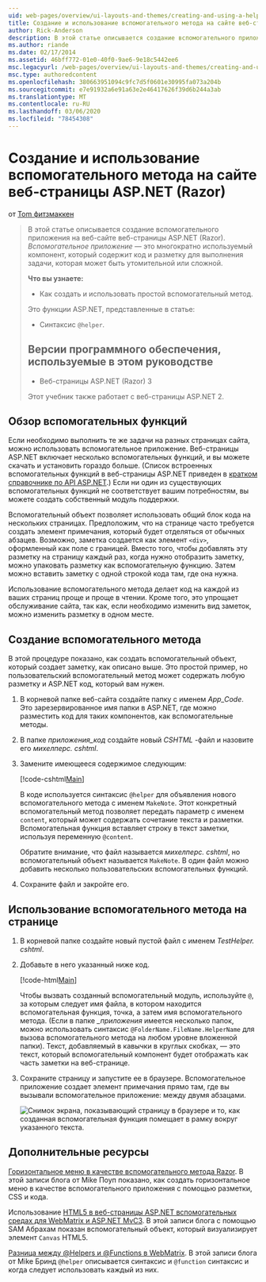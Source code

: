 ```yaml
---
uid: web-pages/overview/ui-layouts-and-themes/creating-and-using-a-helper-in-an-aspnet-web-pages-site
title: Создание и использование вспомогательного метода на сайте веб-страницы ASP.NET (Razor) | Документация Майкрософт
author: Rick-Anderson
description: В этой статье описывается создание вспомогательного приложения на веб-сайте веб-страницы ASP.NET (Razor). Вспомогательный объект — это многократно используемый компонент, который содержит код и разметку для производительности...
ms.author: riande
ms.date: 02/17/2014
ms.assetid: 46bff772-01e0-40f0-9ae6-9e18c5442ee6
msc.legacyurl: /web-pages/overview/ui-layouts-and-themes/creating-and-using-a-helper-in-an-aspnet-web-pages-site
msc.type: authoredcontent
ms.openlocfilehash: 380663951094c9fc7d5f0601e30995fa073a204b
ms.sourcegitcommit: e7e91932a6e91a63e2e46417626f39d6b244a3ab
ms.translationtype: MT
ms.contentlocale: ru-RU
ms.lasthandoff: 03/06/2020
ms.locfileid: "78454308"
---
```

# <a name="creating-and-using-a-helper-in-an-aspnet-web-pages-razor-site"></a>Создание и использование вспомогательного метода на сайте веб-страницы ASP.NET (Razor)

от [Tom фитзмаккен](https://github.com/tfitzmac)

> В этой статье описывается создание вспомогательного приложения на веб-сайте веб-страницы ASP.NET (Razor). *Вспомогательное приложение* — это многократно используемый компонент, который содержит код и разметку для выполнения задачи, которая может быть утомительной или сложной.
> 
> **Что вы узнаете:** 
> 
> - Как создать и использовать простой вспомогательный метод.
> 
> Это функции ASP.NET, представленные в статье:
> 
> - Синтаксис `@helper`.
>   
> 
> ## <a name="software-versions-used-in-the-tutorial"></a>Версии программного обеспечения, используемые в этом руководстве
> 
> 
> - Веб-страницы ASP.NET (Razor) 3
>   
> 
> Этот учебник также работает с веб-страницы ASP.NET 2.

## <a name="overview-of-helpers"></a>Обзор вспомогательных функций

Если необходимо выполнить те же задачи на разных страницах сайта, можно использовать вспомогательное приложение. Веб-страницы ASP.NET включает несколько вспомогательных функций, и вы можете скачать и установить гораздо больше. (Список встроенных вспомогательных функций в веб-страницы ASP.NET приведен в [кратком справочнике по API ASP.NET](https://go.microsoft.com/fwlink/?LinkId=202907).) Если ни один из существующих вспомогательных функций не соответствует вашим потребностям, вы можете создать собственный модуль поддержки.

Вспомогательный объект позволяет использовать общий блок кода на нескольких страницах. Предположим, что на странице часто требуется создать элемент примечания, который будет отделяться от обычных абзацев. Возможно, заметка создается как элемент `<div>`, оформленный как поле с границей. Вместо того, чтобы добавлять эту разметку на страницу каждый раз, когда нужно отобразить заметку, можно упаковать разметку как вспомогательную функцию. Затем можно вставить заметку с одной строкой кода там, где она нужна.

Использование вспомогательного метода делает код на каждой из ваших страниц проще и проще в чтении. Кроме того, это упрощает обслуживание сайта, так как, если необходимо изменить вид заметок, можно изменить разметку в одном месте.

## <a name="creating-a-helper"></a>Создание вспомогательного метода

В этой процедуре показано, как создать вспомогательный объект, который создает заметку, как описано выше. Это простой пример, но пользовательский вспомогательный метод может содержать любую разметку и ASP.NET код, который вам нужен.

1. В корневой папке веб-сайта создайте папку с именем *App\_Code*. Это зарезервированное имя папки в ASP.NET, где можно разместить код для таких компонентов, как вспомогательные методы.
2. В папке *приложения\_код* создайте новый *CSHTML* -файл и назовите его *михелперс. cshtml*.
3. Замените имеющееся содержимое следующим:

    [!code-cshtml[Main](creating-and-using-a-helper-in-an-aspnet-web-pages-site/samples/sample1.cshtml)]

    В коде используется синтаксис `@helper` для объявления нового вспомогательного метода с именем `MakeNote`. Этот конкретный вспомогательный метод позволяет передать параметр с именем `content`, который может содержать сочетание текста и разметки. Вспомогательная функция вставляет строку в текст заметки, используя переменную `@content`.

    Обратите внимание, что файл называется *михелперс. cshtml*, но вспомогательный объект называется `MakeNote`. В один файл можно добавить несколько пользовательских вспомогательных функций.
4. Сохраните файл и закройте его.

## <a name="using-the-helper-in-a-page"></a>Использование вспомогательного метода на странице

1. В корневой папке создайте новый пустой файл с именем *TestHelper. cshtml*.
2. Добавьте в него указанный ниже код.

    [!code-html[Main](creating-and-using-a-helper-in-an-aspnet-web-pages-site/samples/sample2.html)]

    Чтобы вызвать созданный вспомогательный модуль, используйте `@`, за которым следует имя файла, в котором находится вспомогательная функция, точка, а затем имя вспомогательного метода. (Если в папке *\_приложения* имеется несколько папок, можно использовать синтаксис `@FolderName.FileName.HelperName` для вызова вспомогательного метода на любом уровне вложенной папки). Текст, добавляемый в кавычки в круглых скобках, — это текст, который вспомогательный компонент будет отображать как часть заметки на веб-странице.
3. Сохраните страницу и запустите ее в браузере. Вспомогательное приложение создает элемент примечания прямо там, где вы вызывали вспомогательное приложение: между двумя абзацами.

    ![Снимок экрана, показывающий страницу в браузере и то, как созданная вспомогательная функция помещает в рамку вокруг указанного текста.](creating-and-using-a-helper-in-an-aspnet-web-pages-site/_static/image1.png)

## <a name="additional-resources"></a>Дополнительные ресурсы

[Горизонтальное меню в качестве вспомогательного метода Razor](http://mikepope.com/blog/DisplayBlog.aspx?permalink=2341). В этой записи блога от Mike Поуп показано, как создать горизонтальное меню в качестве вспомогательного приложения с помощью разметки, CSS и кода.

Использование [HTML5 в веб-страницы ASP.NET вспомогательных средах для WebMatrix и ASP.NET MvC3](http://geekswithblogs.net/wildturtle/archive/2010/11/08/html5-in-asp.net-web-pages-helpers-for-webmatrix-and_aspnet_mvc3.aspx). В этой записи блога с помощью SAM Абрахам показан вспомогательный объект, который визуализирует элемент `Canvas` HTML5.

[Разница между @Helpers и @Functions в WebMatrix](http://www.mikesdotnetting.com/Article/173/The-Difference-Between-@Helpers-and-@Functions-In-WebMatrix). В этой записи блога от Mike Бринд `@helper` описывается синтаксис и `@function` синтаксис и когда следует использовать каждый из них.
